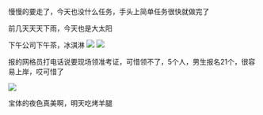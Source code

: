 慢慢的要走了，今天也没什么任务，手头上简单任务很快就做完了

前几天天天下雨，今天也是大太阳

下午公司下午茶，冰淇淋
![](http://upload-images.jianshu.io/upload_images/6904315-ba067618b81426a7.jpg?imageMogr2/auto-orient/strip%7CimageView2/2/w/1080/q/50)
![](http://upload-images.jianshu.io/upload_images/6904315-5fea1fd4cf6c9595.jpg?imageMogr2/auto-orient/strip%7CimageView2/2/w/1080/q/50)


报的网格员打电话说要现场领准考证，可惜领不了，5个人，男生报名21个，很容易上岸，哎可惜了

![](http://upload-images.jianshu.io/upload_images/6904315-cce25df1031b2e8c.jpg?imageMogr2/auto-orient/strip%7CimageView2/2/w/1080/q/50)

宝体的夜色真美啊，明天吃烤羊腿
